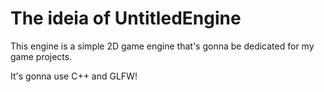 # The ideia of UntitledEngine

This engine is a simple 2D game engine that's gonna be dedicated for my game projects.

It's gonna use C++ and GLFW!